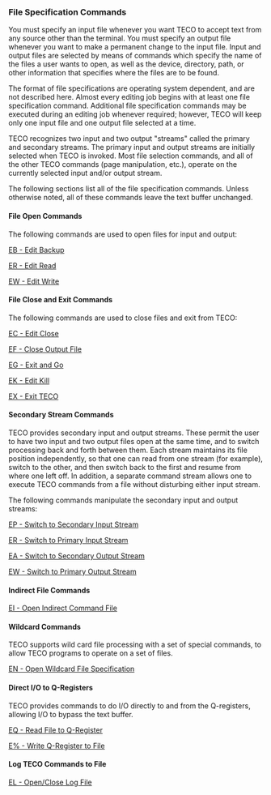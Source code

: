### File Specification Commands

You must specify an input file whenever you want TECO to accept text from any
source other than the terminal. You must specify an output file whenever you
want to make a permanent change to the input file. Input and output files are
selected by means of commands which specify the name of the files a user wants
to open, as well as the device, directory, path, or other information that
specifies where the files are to be found.

The format of file specifications are operating system dependent, and are not
described here. Almost every editing job begins with at least one file
specification command. Additional file specification commands may be executed
during an editing job whenever required; however, TECO will keep only one input
file and one output file selected at a time.

TECO recognizes two input and two output "streams" called the primary and
secondary streams. The primary input and output streams are initially selected
when TECO is invoked. Most file selection commands, and all of the other TECO
commands (page manipulation, etc.), operate on the currently selected input
and/or output stream.

The following sections list all of the file specification commands. Unless otherwise
noted, all of these commands leave the text buffer unchanged.

#### File Open Commands

The following commands are used to open files for input and output:

[EB - Edit Backup](cmds/EB.md)

[ER - Edit Read](cmds/ER.md)

[EW - Edit Write](cmds/EW.md)

#### File Close and Exit Commands

The following commands are used to close files and exit from TECO:

[EC - Edit Close](cmds/EC.md)

[EF - Close Output File](cmds/EF.md)

[EG - Exit and Go](cmds/EG.md)

[EK - Edit Kill](cmds/EK.md)

[EX - Exit TECO](cmds/EX.md)

#### Secondary Stream Commands

TECO provides secondary input and output streams. These permit the user
to have two input and two output files open at the same time, and to switch
processing back and forth between them. Each stream maintains its file position
independently, so that one can read from one stream (for example), switch to the
other, and then switch back to the first and resume from where one left off. In
addition, a separate command stream allows one to execute TECO commands
from a file without disturbing either input stream.

The following commands manipulate the secondary input and output streams:

[EP - Switch to Secondary Input Stream](cmds/EP.md)

[ER - Switch to Primary Input Stream](cmds/ER.md)

[EA - Switch to Secondary Output Stream](cmds/EA.md)

[EW - Switch to Primary Output Stream](cmds/EW.md)

#### Indirect File Commands

[EI - Open Indirect Command File](cmds/EI.md)

#### Wildcard Commands

TECO supports wild card file processing with a set of special commands, to
allow TECO programs to operate on a set of files.

[EN - Open Wildcard File Specification](cmds/EN.md)

#### Direct I/O to Q-Registers

TECO provides commands to do I/O directly to and from the Q-registers,
allowing I/O to bypass the text buffer.

[EQ - Read File to Q-Register](cmds/EQ.md)

[E% - Write Q-Register to File](cmds/E_pct.md)

#### Log TECO Commands to File

[EL - Open/Close Log File](cmds/EL.md)

